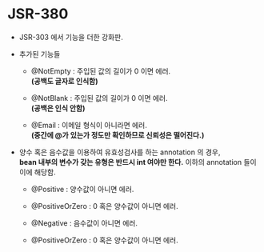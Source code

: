 # JSR-380

* JSR-303 에서 기능을 더한 강화판.


* 추가된 기능들
    * @NotEmpty : 주입된 값의 길이가 0 이면 에러.  
      **(공백도 글자로 인식함)**
      
    * @NotBlank : 주입된 값의 길이가 0 이면 에러.  
      **(공백은 인식 안함)**
    * @Email : 이메일 형식이 아니라면 에러.  
    **(중간에 @가 있는가 정도만 확인하므로 신뢰성은 떨어진다.)** 
    

* 양수 혹은 음수값을 이용하여 유효성검사를 하는 annotation 의 경우,  
    **bean 내부의 변수가 갖는 유형은 반드시 int 여야만 한다.**
      이하의 annotation 들이 이에 해당함.
  

    * @Positive : 양수값이 아니면 에러.
      
    * @PositiveOrZero : 0 혹은 양수값이 아니면 에러. 
      
    * @Negative : 음수값이 아니면 에러.

    * @PositiveOrZero : 0 혹은 양수값이 아니면 에러.
    

